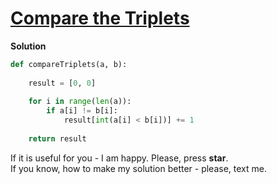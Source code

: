 # [Compare the Triplets](https://www.hackerrank.com/challenges/compare-the-triplets)

**Solution**
<br>
```python
def compareTriplets(a, b):
    
    result = [0, 0]
    
    for i in range(len(a)):
        if a[i] != b[i]:
            result[int(a[i] < b[i])] += 1
    
    return result
```

If it is useful for you - I am happy. Please, press **star**.
<br>
If you know, how to make my solution better - please, text me.
